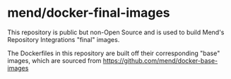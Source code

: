 # mend/docker-final-images

This repository is public but non-Open Source and is used to build Mend's Repository Integrations "final" images.

The Dockerfiles in this repository are built off their corresponding "base" images, which are sourced from https://github.com/mend/docker-base-images
